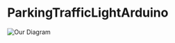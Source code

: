# ParkingTrafficLightArduino

![Our Diagram](https://lh3.googleusercontent.com/SCSCyDL9twQPuLwVv8r07so_TdevxgAHAUs0akfDjAVmbR0gULO1fzDANghkEGvK0Ov71GNfhfhDazCcnNtrC8OYtEevRFifcFezAOx4TthUgeH27-TQJYKV9_mueO_sOyLZTPukqwOKybvZfk_OsLxiii6OS-KWd2O9084lIr3Ahk3w92eHjUat9KPs2l0coETXKaJJt8BnpOY1WkmXL3l9lC3oEen0ZgruMWnU0nQ7ISJ0xMVJHGrAYd-FG6MaoC3fcc_T_2E_Vw4gMxvClcpqkYNYzg7vBz_5BzxfnYX2LpZYZNAuIrCV3YqmUL89EmiNjjstuSfgWDIOWAx2L0uUp407m8tUZ2KhpYBLrja90plUh8c8vz59MFT84Tpi_tXwoI7iA-sy52CcH4HLEQaNhH-b5tSZVlkPRIY6Nvlpgp7lcCPr2m83HXtfjxrsldTDigj0dbs7nyINO5NctNE6YB_RQpqX_seXsXAbRKzkxihGAZ9Gi26ahVrHYWUcnnKayVlDSQmwlKiKAgpLQ5sCOJTWePBCOMUnkthmQ2dlVhjg6CqW-C3vsihV67A367Qh9YnUEyte4xTxktcj2OFXMYPNTk0oStC9KnxflPeKopxIjZJ7PEyG34eFB9VNFOyfPFl8upmTCcP9bWo4nKEETY_9nB5_o77pgAE2h_c2Y3XfrjfIEXbseJpGAH6YLmz5Ip_GNdpsIJXXIwwWDqjbCTNJguyjiBE7HQPnuVTdu4tA7A=w955-h678-no)
